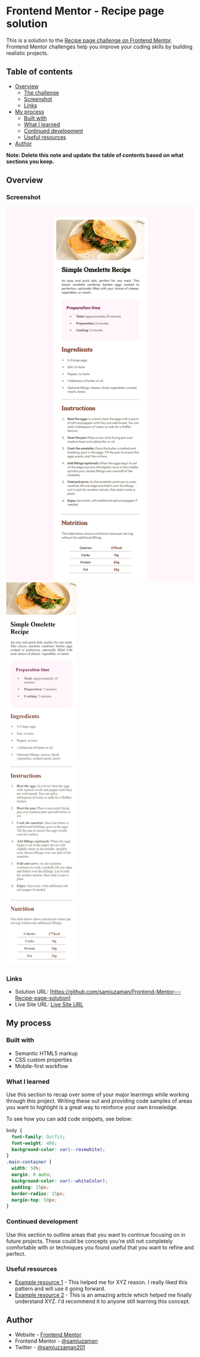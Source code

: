 # Frontend Mentor - Recipe page solution

This is a solution to the [Recipe page challenge on Frontend Mentor](https://www.frontendmentor.io/challenges/recipe-page-KiTsR8QQKm). Frontend Mentor challenges help you improve your coding skills by building realistic projects.

## Table of contents

- [Overview](#overview)
  - [The challenge](#the-challenge)
  - [Screenshot](#screenshot)
  - [Links](#links)
- [My process](#my-process)
  - [Built with](#built-with)
  - [What I learned](#what-i-learned)
  - [Continued development](#continued-development)
  - [Useful resources](#useful-resources)
- [Author](#author)

**Note: Delete this note and update the table of contents based on what sections you keep.**

## Overview

### Screenshot

![Desktop](./images/desktop_view.png)
![Mobile](./images/mobile_view.png)

### Links

- Solution URL: [https://github.com/samiuzaman/Frontend-Mentor---Recipe-page-solution]
- Live Site URL: [Live Site URL](https://samiuzaman.github.io/Frontend-Mentor---Recipe-page-solution/)

## My process

### Built with

- Semantic HTML5 markup
- CSS custom properties
- Mobile-first workflow

### What I learned

Use this section to recap over some of your major learnings while working through this project. Writing these out and providing code samples of areas you want to highlight is a great way to reinforce your own knowledge.

To see how you can add code snippets, see below:

```css
body {
  font-family: Outfit;
  font-weight: 400;
  background-color: var(--rosewhite);
}
.main-container {
  width: 50%;
  margin: 0 auto;
  background-color: var(--whiteColor);
  padding: 15px;
  border-radius: 15px;
  margin-top: 50px;
}
```

### Continued development

Use this section to outline areas that you want to continue focusing on in future projects. These could be concepts you're still not completely comfortable with or techniques you found useful that you want to refine and perfect.

### Useful resources

- [Example resource 1](https://www.frontendmentor.io/) - This helped me for XYZ reason. I really liked this pattern and will use it going forward.
- [Example resource 2](http://www.w3schools.com/) - This is an amazing article which helped me finally understand XYZ. I'd recommend it to anyone still learning this concept.

## Author

- Website - [Frontend Mentor](https://www.frontendmentor.io/)
- Frontend Mentor - [@samiuzaman](https://www.frontendmentor.io/profile/samiuzaman)
- Twitter - [@samiuzzaman201](https://www.twitter.com/samiuzzaman201)
